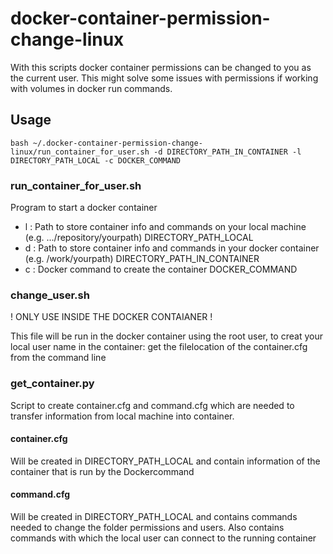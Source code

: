 # docker-container-permission-change-linux
With this scripts docker container permissions can be changed to you as the current user. This might solve some issues with permissions if working with volumes in docker run commands.


## Usage

``` 
bash ~/.docker-container-permission-change-linux/run_container_for_user.sh -d DIRECTORY_PATH_IN_CONTAINER -l DIRECTORY_PATH_LOCAL -c DOCKER_COMMAND
```
### run_container_for_user.sh
Program to start a docker container
- l : Path to store container info and commands on your local machine (e.g. .../repository/yourpath) DIRECTORY_PATH_LOCAL
- d : Path to store container info and commands in your docker container (e.g. /work/yourpath) DIRECTORY_PATH_IN_CONTAINER
- c : Docker command to create the container DOCKER_COMMAND

### change_user.sh
! ONLY USE INSIDE THE DOCKER CONTAIANER !

This file will be run in the docker container using the root user, to creat your local user name in the container: get the filelocation of the container.cfg from the command line

### get_container.py
Script to create container.cfg and command.cfg which are needed to transfer information from local machine into container.

#### container.cfg 
Will be created in DIRECTORY_PATH_LOCAL and contain information of the container that is run by the Dockercommand
#### command.cfg 
Will be created in DIRECTORY_PATH_LOCAL and contains commands needed to change the folder permissions and users. Also contains commands with which the local user can connect to the running container
